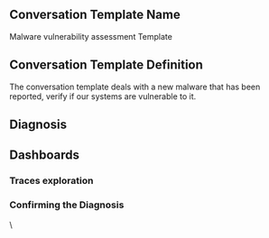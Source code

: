 ## Conversation Template Name
Malware vulnerability assessment Template

## Conversation Template Definition
The conversation template deals with a new malware that has been reported, verify if our systems are vulnerable to it.

## Diagnosis

## Dashboards

### Traces exploration

### Confirming the Diagnosis
\